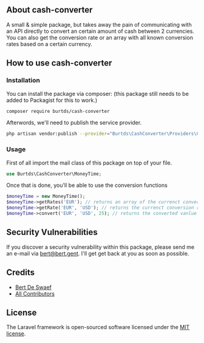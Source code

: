 ## About cash-converter

A small & simple package, but takes away the pain of communicating with an API directly to convert an certain amount of cash between 2 currencies. 
You can also get the conversion rate or an array with all known conversion rates based on a certain currency.

## How to use cash-converter

### Installation

You can install the package via composer: (this package still needs to be added to Packagist for this to work.)
```bash
composer require burtds/cash-converter
```
Afterwords, we'll need to publish the service provider.
```bash
php artisan vendor:publish --provider="Burtds\CashConverter\Providers\CashConverterProvider"
```

### Usage

First of all import the mail class of this package on top of your file.
```php
use Burtds\CashConverter\MoneyTime;
```
Once that is done, you'll be able to use the conversion functions
```php
$moneyTime = new MoneyTime();
$moneyTime->getRates('EUR'); // returns an array of the currenct converison rates based on the given currency, in this case Euro's
$moneyTime->getRate('EUR', 'USD'); // returns the currenct conversion rate for Euro to US Dollars
$moneyTime->convert('EUR', 'USD', 25); // returns the converted vanlue in US Dollars for the given 25 Euros
```

## Security Vulnerabilities

If you discover a security vulnerability within this package, please send me an e-mail via [bert@bert.gent](mailto:bert@bert.gent). I'll get get back at you as soon as possible.

## Credits

- [Bert De Swaef](https://github.com/burtds)
- [All Contributors](../../contributors)


## License

The Laravel framework is open-sourced software licensed under the [MIT license](https://opensource.org/licenses/MIT).
